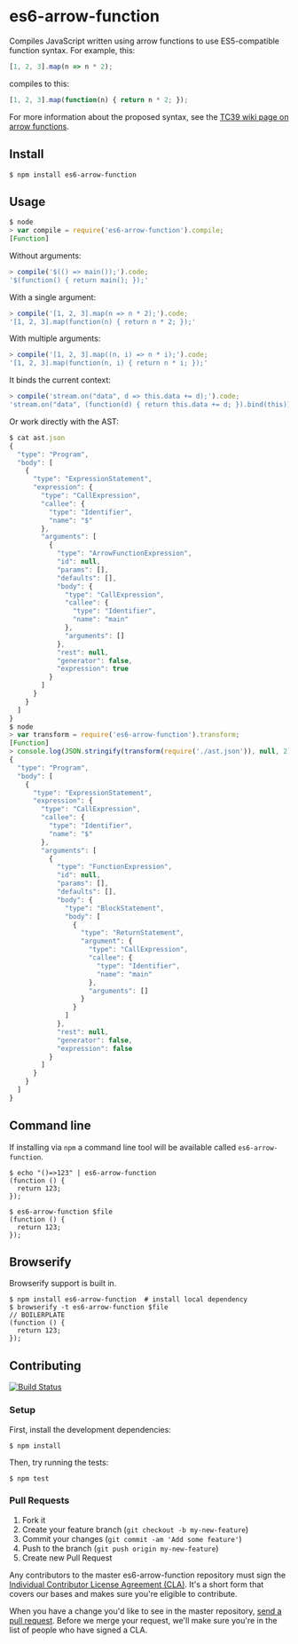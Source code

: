 # es6-arrow-function

Compiles JavaScript written using arrow functions to use ES5-compatible
function syntax. For example, this:

```js
[1, 2, 3].map(n => n * 2);
```

compiles to this:

```js
[1, 2, 3].map(function(n) { return n * 2; });
```

For more information about the proposed syntax, see the [TC39 wiki page on
arrow functions](http://tc39wiki.calculist.org/es6/arrow-functions/).

## Install

```
$ npm install es6-arrow-function
```

## Usage

```js
$ node
> var compile = require('es6-arrow-function').compile;
[Function]
```

Without arguments:

```js
> compile('$(() => main());').code;
'$(function() { return main(); });'
```

With a single argument:

```js
> compile('[1, 2, 3].map(n => n * 2);').code;
'[1, 2, 3].map(function(n) { return n * 2; });'
```

With multiple arguments:

```js
> compile('[1, 2, 3].map((n, i) => n * i);').code;
'[1, 2, 3].map(function(n, i) { return n * i; });'
```

It binds the current context:

```js
> compile('stream.on("data", d => this.data += d);').code;
'stream.on("data", (function(d) { return this.data += d; }).bind(this));'
```

Or work directly with the AST:

```js
$ cat ast.json
{
  "type": "Program",
  "body": [
    {
      "type": "ExpressionStatement",
      "expression": {
        "type": "CallExpression",
        "callee": {
          "type": "Identifier",
          "name": "$"
        },
        "arguments": [
          {
            "type": "ArrowFunctionExpression",
            "id": null,
            "params": [],
            "defaults": [],
            "body": {
              "type": "CallExpression",
              "callee": {
                "type": "Identifier",
                "name": "main"
              },
              "arguments": []
            },
            "rest": null,
            "generator": false,
            "expression": true
          }
        ]
      }
    }
  ]
}
$ node
> var transform = require('es6-arrow-function').transform;
[Function]
> console.log(JSON.stringify(transform(require('./ast.json')), null, 2));
{
  "type": "Program",
  "body": [
    {
      "type": "ExpressionStatement",
      "expression": {
        "type": "CallExpression",
        "callee": {
          "type": "Identifier",
          "name": "$"
        },
        "arguments": [
          {
            "type": "FunctionExpression",
            "id": null,
            "params": [],
            "defaults": [],
            "body": {
              "type": "BlockStatement",
              "body": [
                {
                  "type": "ReturnStatement",
                  "argument": {
                    "type": "CallExpression",
                    "callee": {
                      "type": "Identifier",
                      "name": "main"
                    },
                    "arguments": []
                  }
                }
              ]
            },
            "rest": null,
            "generator": false,
            "expression": false
          }
        ]
      }
    }
  ]
}
```

## Command line

If installing via `npm` a command line tool will be available called `es6-arrow-function`.

```
$ echo "()=>123" | es6-arrow-function
(function () {
  return 123;
});
```

```
$ es6-arrow-function $file
(function () {
  return 123;
});
```

## Browserify

Browserify support is built in.

```
$ npm install es6-arrow-function  # install local dependency
$ browserify -t es6-arrow-function $file
// BOILERPLATE
(function () {
  return 123;
});
```

## Contributing

[![Build Status](https://travis-ci.org/square/es6-arrow-function.png?branch=master)](https://travis-ci.org/square/es6-arrow-function)

### Setup

First, install the development dependencies:

```
$ npm install
```

Then, try running the tests:

```
$ npm test
```

### Pull Requests

1. Fork it
2. Create your feature branch (`git checkout -b my-new-feature`)
3. Commit your changes (`git commit -am 'Add some feature'`)
4. Push to the branch (`git push origin my-new-feature`)
5. Create new Pull Request

Any contributors to the master es6-arrow-function repository must sign the
[Individual Contributor License Agreement (CLA)][cla].  It's a short form that
covers our bases and makes sure you're eligible to contribute.

[cla]: https://spreadsheets.google.com/spreadsheet/viewform?formkey=dDViT2xzUHAwRkI3X3k5Z0lQM091OGc6MQ&ndplr=1

When you have a change you'd like to see in the master repository, [send a pull
request](https://github.com/square/es6-arrow-function/pulls). Before we merge
your request, we'll make sure you're in the list of people who have signed a
CLA.
